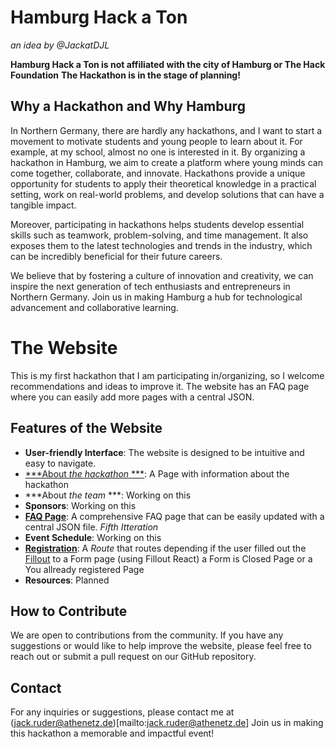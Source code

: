 # Hamburg Hack a Ton 
*an idea by @JackatDJL*

**Hamburg Hack a Ton is not affiliated with the city of Hamburg or The Hack Foundation**
**The Hackathon is in the stage of planning!**

## Why a Hackathon and Why Hamburg
In Northern Germany, there are hardly any hackathons, and I want to start a movement to motivate students and young people to learn about it. For example, at my school, almost no one is interested in it.
By organizing a hackathon in Hamburg, we aim to create a platform where young minds can come together, collaborate, and innovate. Hackathons provide a unique opportunity for students to apply their theoretical knowledge in a practical setting, work on real-world problems, and develop solutions that can have a tangible impact. 

Moreover, participating in hackathons helps students develop essential skills such as teamwork, problem-solving, and time management. It also exposes them to the latest technologies and trends in the industry, which can be incredibly beneficial for their future careers.

We believe that by fostering a culture of innovation and creativity, we can inspire the next generation of tech enthusiasts and entrepreneurs in Northern Germany. Join us in making Hamburg a hub for technological advancement and collaborative learning.

# The Website
This is my first hackathon that I am participating in/organizing, so I welcome recommendations and ideas to improve it. The website has an FAQ page where you can easily add more pages with a central JSON.

## Features of the Website
- **User-friendly Interface**: The website is designed to be intuitive and easy to navigate.
- [***About *the hackathon* ***](https://hamburghackaton.vercel.app/about): A Page with information about the hackathon
- ***About *the team* ***: Working on this
- **Sponsors**: Working on this
- [**FAQ Page**](https://hamburghackaton.vercel.app/faq): A comprehensive FAQ page that can be easily updated with a central JSON file. *Fifth Itteration*
- **Event Schedule**: Working on this
- [**Registration**](https://hamburghackaton.vercel.app/register): A *Route* that routes depending if the user filled out the [Fillout](https://fillout.com) to a Form page (using Fillout React) a Form is Closed Page or a You allready registered Page
- **Resources**: Planned

## How to Contribute
We are open to contributions from the community. If you have any suggestions or would like to help improve the website, please feel free to reach out or submit a pull request on our GitHub repository.

## Contact
For any inquiries or suggestions, please contact me at (jack.ruder@athenetz.de)[mailto:jack.ruder@athenetz.de]
Join us in making this hackathon a memorable and impactful event!
